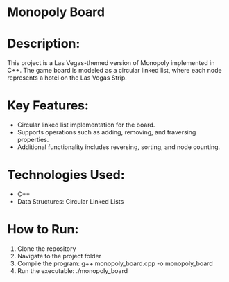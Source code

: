 # Monopoly Board

# Description:
This project is a Las Vegas-themed version of Monopoly implemented in C++. The game board is modeled as a circular linked list, where each node represents a hotel on the Las Vegas Strip.

# Key Features:
- Circular linked list implementation for the board.
- Supports operations such as adding, removing, and traversing properties.
- Additional functionality includes reversing, sorting, and node counting.

# Technologies Used:
- C++
- Data Structures: Circular Linked Lists

# How to Run:
1. Clone the repository
2. Navigate to the project folder
3. Compile the program: g++ monopoly_board.cpp -o monopoly_board
4. Run the executable: ./monopoly_board
